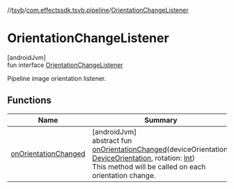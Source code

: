 //[tsvb](../../../index.md)/[com.effectssdk.tsvb.pipeline](../index.md)/[OrientationChangeListener](index.md)

# OrientationChangeListener

[androidJvm]\
fun interface [OrientationChangeListener](index.md)

Pipeline image orientation listener.

## Functions

| Name                                              | Summary                                                                                                                                                                                                                                                                                                 |
|---------------------------------------------------|---------------------------------------------------------------------------------------------------------------------------------------------------------------------------------------------------------------------------------------------------------------------------------------------------------|
| [onOrientationChanged](on-orientation-changed.md) | [androidJvm]<br>abstract fun [onOrientationChanged](on-orientation-changed.md)(deviceOrientation: [DeviceOrientation](../-device-orientation/index.md), rotation: [Int](https://kotlinlang.org/api/latest/jvm/stdlib/kotlin/-int/index.html))<br>This method will be called on each orientation change. |
